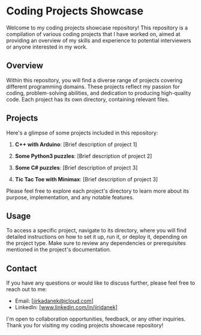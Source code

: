 # Coding Projects Showcase

Welcome to my coding projects showcase repository! This repository is a compilation of various coding projects that I have worked on, aimed at providing an overview of my skills and experience to potential interviewers or anyone interested in my work.

## Overview

Within this repository, you will find a diverse range of projects covering different programming domains. These projects reflect my passion for coding, problem-solving abilities, and dedication to producing high-quality code. Each project has its own directory, containing relevant files.

## Projects

Here's a glimpse of some projects included in this repository:

1. **C++ with Arduino**: [Brief description of project 1]

2. **Some Python3 puzzles**: [Brief description of project 2]

3. **Some C# puzzles**: [Brief description of project 3]

4. **Tic Tac Toe with Minimax**: [Brief description of project 3] 

Please feel free to explore each project's directory to learn more about its purpose, implementation, and any notable features.

## Usage

To access a specific project, navigate to its directory, where you will find detailed instructions on how to set it up, run it, or deploy it, depending on the project type. Make sure to review any dependencies or prerequisites mentioned in the project's documentation.

## Contact

If you have any questions or would like to discuss further, please feel free to reach out to me:

- Email: [jirkadanek@icloud.com]
- LinkedIn: [www.linkedin.com/in/jiridanek]

I'm open to collaboration opportunities, feedback, or any other inquiries. Thank you for visiting my coding projects showcase repository!
